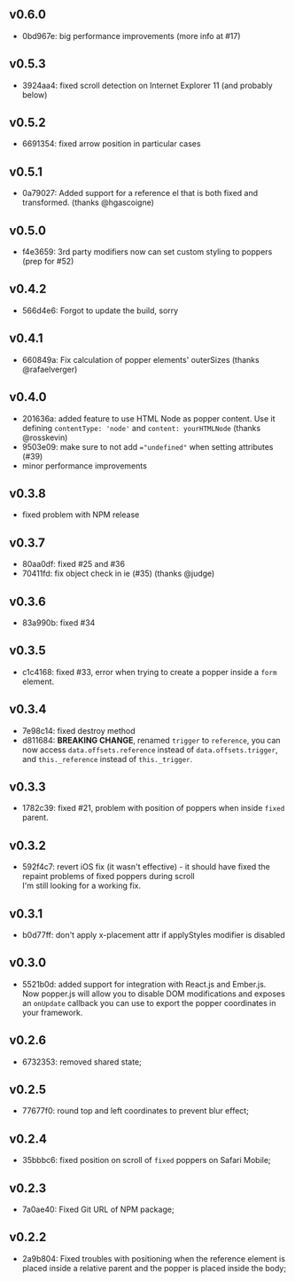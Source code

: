 ## v0.6.0
- 0bd967e: big performance improvements (more info at #17)

## v0.5.3
- 3924aa4: fixed scroll detection on Internet Explorer 11 (and probably below)

## v0.5.2
- 6691354: fixed arrow position in particular cases

## v0.5.1
- 0a79027: Added support for a reference el that is both fixed and transformed. (thanks @hgascoigne)

## v0.5.0
- f4e3659: 3rd party modifiers now can set custom styling to poppers (prep for #52)

## v0.4.2
- 566d4e6: Forgot to update the build, sorry

## v0.4.1
- 660849a: Fix calculation of popper elements' outerSizes (thanks @rafaelverger)

## v0.4.0
- 201636a: added feature to use HTML Node as popper content. Use it defining `contentType: 'node'` and `content: yourHTMLNode` (thanks @rosskevin)
- 9503e09: make sure to not add `="undefined"` when setting attributes (#39)
- minor performance improvements

## v0.3.8
- fixed problem with NPM release

## v0.3.7
- 80aa0df: fixed #25 and #36
- 70411fd: fix object check in ie (#35) (thanks @judge)

## v0.3.6

- 83a990b: fixed #34

## v0.3.5

- c1c4168: fixed #33, error when trying to create a popper inside a `form` element.

## v0.3.4

- 7e98c14: fixed destroy method
- d811684: **BREAKING CHANGE**, renamed `trigger` to `reference`, you can now access `data.offsets.reference` instead of
    `data.offsets.trigger`, and `this._reference` instead of `this._trigger`.

## v0.3.3

- 1782c39: fixed #21, problem with position of poppers when inside `fixed` parent.

## v0.3.2

- 592f4c7: revert iOS fix (it wasn't effective) - it should have fixed the repaint problems of fixed poppers during scroll  
    I'm still looking for a working fix.

## v0.3.1

- b0d77ff: don't apply x-placement attr if applyStyles modifier is disabled

## v0.3.0

- 5521b0d: added support for integration with React.js and Ember.js.  
    Now popper.js will allow you to disable DOM modifications and exposes an `onUpdate` callback you can use to export the
    popper coordinates in your framework.

## v0.2.6

- 6732353: removed shared state;

## v0.2.5

- 77677f0: round top and left coordinates to prevent blur effect;

## v0.2.4

- 35bbbc6: fixed position on scroll of `fixed` poppers on Safari Mobile;

## v0.2.3

- 7a0ae40: Fixed Git URL of NPM package;

## v0.2.2

- 2a9b804: Fixed troubles with positioning when the reference element is placed inside a relative parent and the popper is placed inside the body;
